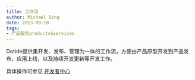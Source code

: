 ```yaml
---
title: 工作流
author: Michael Ding
date: 2013-09-10
tags:
- 产品服务products&services
---
```


Dotide提供集开发、发布、管理为一体的工作流，方便由产品原型开发到产品发布，应用上线，以及持续开发更新等开发工作。

具体操作可参见 [开发者中心](http://help.dotide.com/cn/articles/workflow.html)
